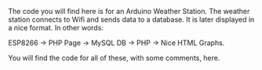 The code you will find here is for an Arduino Weather Station. The weather station connects to Wifi and sends data to a database. It is later displayed in a nice format. In other words:

ESP8266 -> PHP Page -> MySQL DB -> PHP -> Nice HTML Graphs.

You will find the code for all of these, with some comments, here.
